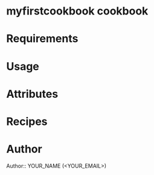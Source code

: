 # myfirstcookbook cookbook

# Requirements

# Usage

# Attributes

# Recipes

# Author

Author:: YOUR_NAME (<YOUR_EMAIL>)
